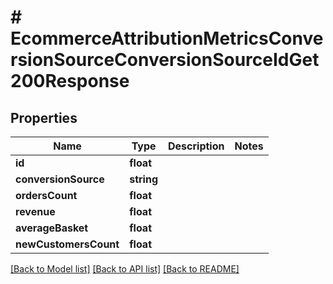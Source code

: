 # # EcommerceAttributionMetricsConversionSourceConversionSourceIdGet200Response

## Properties

Name | Type | Description | Notes
------------ | ------------- | ------------- | -------------
**id** | **float** |  |
**conversionSource** | **string** |  |
**ordersCount** | **float** |  |
**revenue** | **float** |  |
**averageBasket** | **float** |  |
**newCustomersCount** | **float** |  |

[[Back to Model list]](../../README.md#models) [[Back to API list]](../../README.md#endpoints) [[Back to README]](../../README.md)

